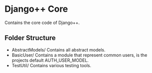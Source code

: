 # Django++ Core
Contains the core code of Django++.

## Folder Structure
- AbstractModels/ Contains all abstract models.
- BasicUser/ Contains a module that represent common users, is the projects default AUTH_USER_MODEL.
- TestUtil/ Contains various testing tools.
